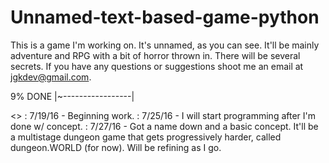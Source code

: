 # Unnamed-text-based-game-python
This is a game I'm working on. It's unnamed, as you can see. It'll be mainly adventure and RPG with a bit of horror thrown in. There will be several secrets. If you have any questions or suggestions shoot me an email at jgkdev@gmail.com.

9% DONE
|~-----------------|

<<UPDATE LOG>>
: 7/19/16 - Beginning work.
: 7/25/16 - I will start programming after I'm done w/ concept. 
: 7/27/16 - Got a name down and a basic concept. It'll be a multistage dungeon game that gets progressively harder, called dungeon.WORLD (for now). Will be refining as I go.
